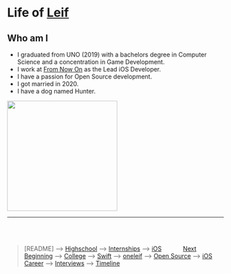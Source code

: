 
# Life of [Leif](https://github.com/sponsors/0xLeif)

## Who am I

- I graduated from UNO (2019) with a bachelors degree in Computer Science and a concentration in Game Development. 
- I work at [From Now On](https://from-now-on.com/) as the Lead iOS Developer.
- I have a passion for Open Source development.
- I got married in 2020.
- I have a dog named Hunter.

<img src="https://user-images.githubusercontent.com/8268288/114767427-3ac4d780-9d2d-11eb-9c79-61d8426e7b2f.JPG" width="256">

***

<div style="margin: 64;">
	<div style="float: right">
		<a href="slides/highschool.md">Next</a>
	</div>
</div>

> [README] --> [Highschool](slides/highschool.md) --> [Internships](slides/internships.md) --> [iOS Beginning](slides/iOS-beginning.md) --> [College](slides/college.md) --> [Swift](slides/swift.md) --> [oneleif](slides/oneleif.md) --> [Open Source](slides/open-source.md) --> [iOS Career](slides/iOS-career.md) --> [Interviews](slides/interviews.md) --> [Timeline](slides/timeline.md)
